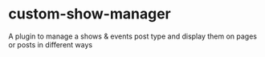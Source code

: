 # custom-show-manager
A plugin to manage a shows & events post type and display them on pages or posts in different ways
